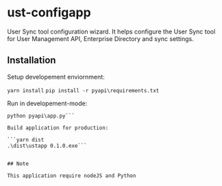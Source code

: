 # ust-configapp
User Sync tool configuration wizard. It helps configure the User Sync tool for User Management API, Enterprise Directory and sync settings.

## Installation

Setup developement enviornment:

```yarn install```
```pip install -r pyapi\requirements.txt```

Run in developement-mode:

```yarn start
python pyapi\app.py```

Build application for production:

```yarn dist
.\dist\ustapp 0.1.0.exe```


## Note

This application require nodeJS and Python